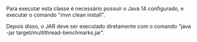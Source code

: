 Para executar esta classe é necessário possuir o Java 14 configurado, e executar o comando "mvn clean install".

Depois disso, o JAR deve ser executado diretamente com o comando "java -jar target/multithread-benchmarks.jar".
 
